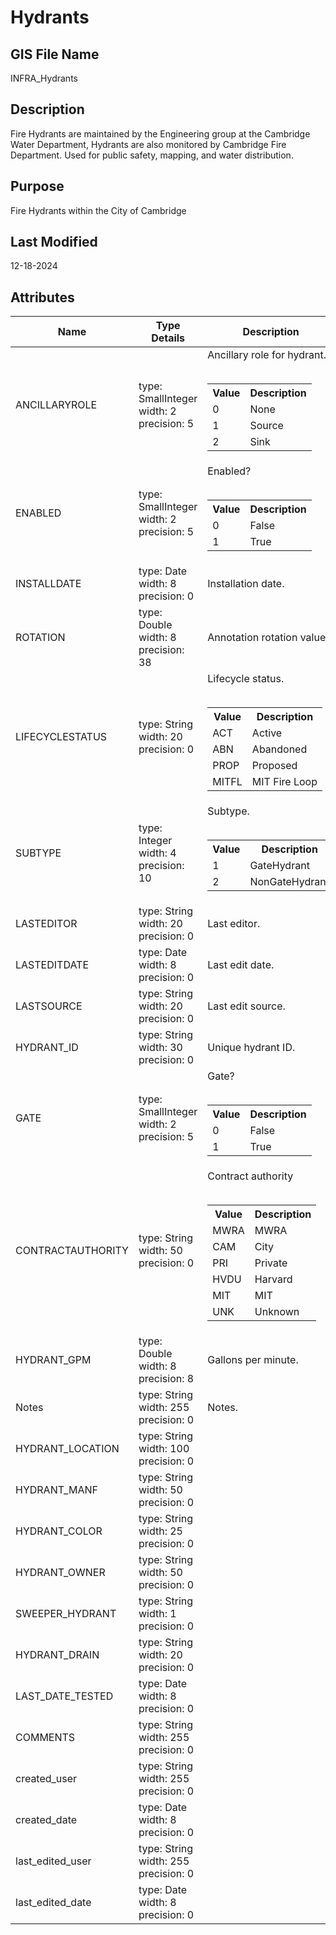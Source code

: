 # Hydrants
## GIS File Name
INFRA_Hydrants
## Description
<DIV STYLE="text-align:Left;"><DIV><DIV><P><SPAN>Fire Hydrants are maintained by the Engineering group at the Cambridge Water Department, Hydrants are also monitored by Cambridge Fire Department. Used for public safety, mapping, and water distribution.</SPAN></P></DIV></DIV></DIV>

## Purpose
Fire Hydrants within the City of Cambridge
## Last Modified
12-18-2024
## Attributes
|Name|Type Details|Description|
|----|------------|-----------|
|ANCILLARYROLE|type: SmallInteger<br/>width: 2<br/>precision: 5|Ancillary role for hydrant.<br/><br /><table><tr><th style="font-weight:bold;">Value</th><th style="font-weight:bold;">Description</th></tr><tr><td>0</td><td>None</td></tr><tr><td>1</td><td>Source</td></tr><tr><td>2</td><td>Sink</td></tr></table>|
|ENABLED|type: SmallInteger<br/>width: 2<br/>precision: 5|Enabled?<br/><br /><table><tr><th style="font-weight:bold;">Value</th><th style="font-weight:bold;">Description</th></tr><tr><td>0</td><td>False</td></tr><tr><td>1</td><td>True</td></tr></table>|
|INSTALLDATE|type: Date<br/>width: 8<br/>precision: 0|Installation date.|
|ROTATION|type: Double<br/>width: 8<br/>precision: 38|Annotation rotation value.|
|LIFECYCLESTATUS|type: String<br/>width: 20<br/>precision: 0|Lifecycle status.<br/><br /><table><tr><th style="font-weight:bold;">Value</th><th style="font-weight:bold;">Description</th></tr><tr><td>ACT</td><td>Active</td></tr><tr><td>ABN</td><td>Abandoned</td></tr><tr><td>PROP</td><td>Proposed</td></tr><tr><td>MITFL</td><td>MIT Fire Loop</td></tr></table>|
|SUBTYPE|type: Integer<br/>width: 4<br/>precision: 10|Subtype.<br/><br /><table><tr><th style="font-weight:bold;">Value</th><th style="font-weight:bold;">Description</th></tr><tr><td>1</td><td>GateHydrant</td></tr><tr><td>2</td><td>NonGateHydrant</td></tr></table>|
|LASTEDITOR|type: String<br/>width: 20<br/>precision: 0|Last editor.|
|LASTEDITDATE|type: Date<br/>width: 8<br/>precision: 0|Last edit date.|
|LASTSOURCE|type: String<br/>width: 20<br/>precision: 0|Last edit source.|
|HYDRANT_ID|type: String<br/>width: 30<br/>precision: 0|Unique hydrant ID.|
|GATE|type: SmallInteger<br/>width: 2<br/>precision: 5|Gate?<br/><br /><table><tr><th style="font-weight:bold;">Value</th><th style="font-weight:bold;">Description</th></tr><tr><td>0</td><td>False</td></tr><tr><td>1</td><td>True</td></tr></table>|
|CONTRACTAUTHORITY|type: String<br/>width: 50<br/>precision: 0|Contract authority<br/><br /><table><tr><th style="font-weight:bold;">Value</th><th style="font-weight:bold;">Description</th></tr><tr><td>MWRA</td><td>MWRA</td></tr><tr><td>CAM</td><td>City</td></tr><tr><td>PRI</td><td>Private</td></tr><tr><td>HVDU</td><td>Harvard</td></tr><tr><td>MIT</td><td>MIT</td></tr><tr><td>UNK</td><td>Unknown</td></tr></table>|
|HYDRANT_GPM|type: Double<br/>width: 8<br/>precision: 8|Gallons per minute.|
|Notes|type: String<br/>width: 255<br/>precision: 0|Notes.|
|HYDRANT_LOCATION|type: String<br/>width: 100<br/>precision: 0||
|HYDRANT_MANF|type: String<br/>width: 50<br/>precision: 0||
|HYDRANT_COLOR|type: String<br/>width: 25<br/>precision: 0||
|HYDRANT_OWNER|type: String<br/>width: 50<br/>precision: 0||
|SWEEPER_HYDRANT|type: String<br/>width: 1<br/>precision: 0||
|HYDRANT_DRAIN|type: String<br/>width: 20<br/>precision: 0||
|LAST_DATE_TESTED|type: Date<br/>width: 8<br/>precision: 0||
|COMMENTS|type: String<br/>width: 255<br/>precision: 0||
|created_user|type: String<br/>width: 255<br/>precision: 0||
|created_date|type: Date<br/>width: 8<br/>precision: 0||
|last_edited_user|type: String<br/>width: 255<br/>precision: 0||
|last_edited_date|type: Date<br/>width: 8<br/>precision: 0||

